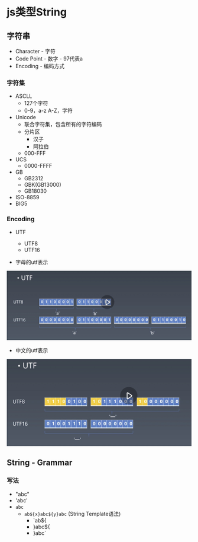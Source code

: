 # js类型String

## 字符串

- Character - 字符
- Code Point - 数字 - 97代表a
- Encoding - 编码方式

### 字符集

- ASCLL
  - 127个字符
  - 0-9，a-z A-Z，字符
- Unicode
  - 联合字符集，包含所有的字符编码
  - 分片区
    - 汉子
    - 阿拉伯
  - 000-FFF
- UCS
  - 0000-FFFF
- GB
  - GB2312
  - GBK(GB13000)
  - GB18030
- ISO-8859
- BIG5

### Encoding

- UTF
  - UTF8
  - UTF16

- 字母的utf表示

<img src='./image/05.jpg' width='500' />

- 中文的utf表示

<img src='./image/06.jpg' width='500' />

## String - Grammar

### 写法

- "abc"
- 'abc'
- `abc`
  - `ab${x}abc${y}abc` (String Template语法)
    - `ab${
    - }abc${
    - }abc`
